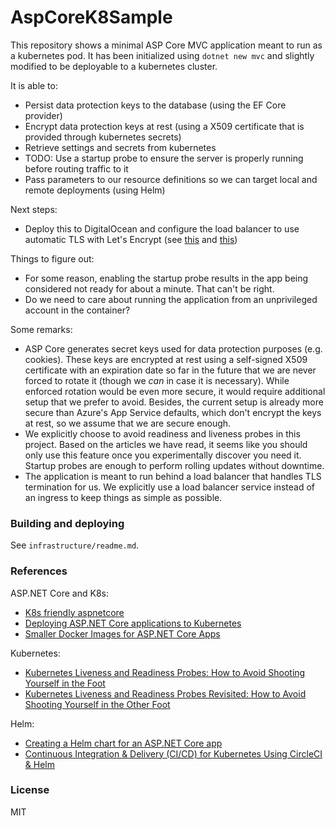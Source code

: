 # AspCoreK8Sample

This repository shows a minimal ASP Core MVC application meant to run as a kubernetes pod.
It has been initialized using `dotnet new mvc` and slightly modified to be deployable to a
kubernetes cluster.

It is able to:

* Persist data protection keys to the database (using the EF Core provider)
* Encrypt data protection keys at rest (using a X509 certificate that is provided through kubernetes secrets)
* Retrieve settings and secrets from kubernetes
* TODO: Use a startup probe to ensure the server is properly running before routing traffic to it
* Pass parameters to our resource definitions so we can target local and remote deployments (using Helm)

Next steps:

* Deploy this to DigitalOcean and configure the load balancer to use automatic TLS with Let's Encrypt (see [this](https://www.digitalocean.com/docs/kubernetes/how-to/configure-load-balancers/) and [this](https://www.digitalocean.com/docs/networking/load-balancers/how-to/ssl-termination/#add-an-ssl-certificate))

Things to figure out:

* For some reason, enabling the startup probe results in the app being considered not ready for about a minute. That can't be right.
* Do we need to care about running the application from an unprivileged account in the container?

Some remarks:

* ASP Core generates secret keys used for data protection purposes (e.g. cookies). These keys are encrypted at rest using a self-signed X509 certificate with an expiration date so far in the future that we are never forced to rotate it (though we _can_ in case it is necessary). While enforced rotation would be even more secure, it would require additional setup that we prefer to avoid. Besides, the current setup is already more secure than Azure's App Service defaults, which don't encrypt the keys at rest, so we assume that we are secure enough.
* We explicitly choose to avoid readiness and liveness probes in this project. Based on the articles we have read, it seems like you should only use this feature once you experimentally discover you need it. Startup probes are enough to perform rolling updates without downtime.
* The application is meant to run behind a load balancer that handles TLS termination for us. We explicitly use a load balancer service instead of an ingress to keep things as simple as possible.

### Building and deploying

See `infrastructure/readme.md`.

### References

ASP.NET Core and K8s:

* [K8s friendly aspnetcore](https://github.com/Lybecker/k8s-friendly-aspnetcore)
* [Deploying ASP.NET Core applications to Kubernetes](https://andrewlock.net/deploying-asp-net-core-applications-to-kubernetes-part-1-an-introduction-to-kubernetes/)
* [Smaller Docker Images for ASP.NET Core Apps](https://itnext.io/smaller-docker-images-for-asp-net-core-apps-bee4a8fd1277)

Kubernetes:

* [Kubernetes Liveness and Readiness Probes: How to Avoid Shooting Yourself in the Foot](https://blog.colinbreck.com/kubernetes-liveness-and-readiness-probes-how-to-avoid-shooting-yourself-in-the-foot/)
* [Kubernetes Liveness and Readiness Probes Revisited: How to Avoid Shooting Yourself in the Other Foot](https://blog.colinbreck.com/kubernetes-liveness-and-readiness-probes-revisited-how-to-avoid-shooting-yourself-in-the-other-foot/)

Helm:

* [Creating a Helm chart for an ASP.NET Core app](https://andrewlock.net/deploying-asp-net-core-applications-to-kubernetes-part-4-creating-a-helm-chart-for-an-aspnetcore-app/)
* [Continuous Integration & Delivery (CI/CD) for Kubernetes Using CircleCI & Helm](https://medium.com/velotio-perspectives/continuous-integration-delivery-ci-cd-for-kubernetes-using-circleci-helm-b8b0a91ef1a3)

### License

MIT
